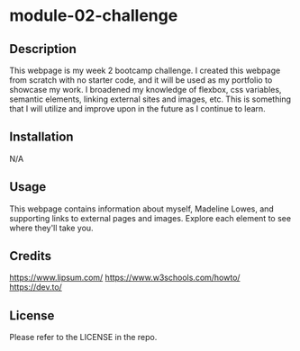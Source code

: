 # module-02-challenge

## Description

This webpage is my week 2 bootcamp challenge. I created this webpage from scratch with no starter code, and it will be used as my portfolio to showcase my work. I broadened my knowledge of flexbox, css variables, semantic elements, linking external sites and images, etc. This is something that I will utilize and improve upon in the future as I continue to learn.

## Installation

N/A

## Usage
This webpage contains information about myself, Madeline Lowes, and supporting links to external pages and images. Explore each element to see where they'll take you.

## Credits

https://www.lipsum.com/
https://www.w3schools.com/howto/
https://dev.to/

## License

Please refer to the LICENSE in the repo.